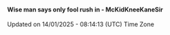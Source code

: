#### Wise man says only fool rush in - McKidKneeKaneSir
Updated on 14/01/2025 - 08:14:13 (UTC) Time Zone
